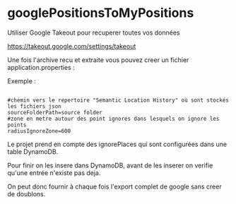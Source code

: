 # googlePositionsToMyPositions

Utiliser Google Takeout pour recuperer toutes vos données

https://takeout.google.com/settings/takeout

Une fois l'archive recu et extraite vous pouvez creer un fichier application.properties :

Exemple :

```

#chemin vers le repertoire "Semantic Location History" où sont stockés les fichiers json
sourceFolderPath=source folder
#zone en metre autour des point ignores dans lesquels on ignore les points
radiusIgnoreZone=600

```

Le projet prend en compte des ignorePlaces qui sont configurées dans une table DynamoDB.

Pour finir on les insere dans DynamoDB, avant de les inserer on verifie qu'une entrée n'existe pas deja. 

On peut donc fournir à chaque fois l'export complet de google sans creer de doublons.
